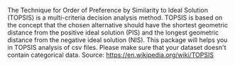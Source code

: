 The Technique for Order of Preference by Similarity to Ideal Solution (TOPSIS) is a multi-criteria decision analysis method. TOPSIS is based on the concept that the chosen alternative should have the shortest geometric distance from the positive ideal solution (PIS) and the longest geometric distance from the negative ideal solution (NIS). 
This package will helps you in TOPSIS analysis of csv files.
Please make sure that your dataset doesn't contain categorical data.
Source:
https://en.wikipedia.org/wiki/TOPSIS